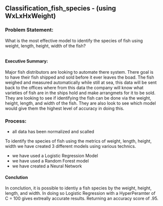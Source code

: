 ```python


```

## Classification_fish_species - (using WxLxHxWeight)

### Problem Statement:

What is the most effective model to identify the species of fish using weight, length, height, width of the fish? 


```python

```

#### Executive Summary:

Major fish distributors are looking to automate there system.  There goal is to have their fish shipped and sold before it ever leaves the boad. The fish weighed and measured automatically while still at sea, this data will be sent back to the offices where from this data the company will know what varieties of fish are in the ships hold and make arrangmets for it to be sold. They are looking to see if identifying the fish can be done via the weight, height, length, and width of the fish.  They are also look to see which model would give them the highest level of accuracy in doing this.

### Process:

 - all data has been normalized and scalled 

To identify the species of fish using the metrics of weight, length, height, width we have created 3 different models using various technics.
- we have used a Logistic Regression Model 
- we have used a Random Forest model
- we have created a Neural Network

#### Conclution

In conclution, it is possible to identiy a fish species by the weight, height, length, and width.  In doing so Logistic Regression with a HyperPeramter of C = 100 gives extreally accurate results.  Returning an accuracy score of .95.  


```python

```
